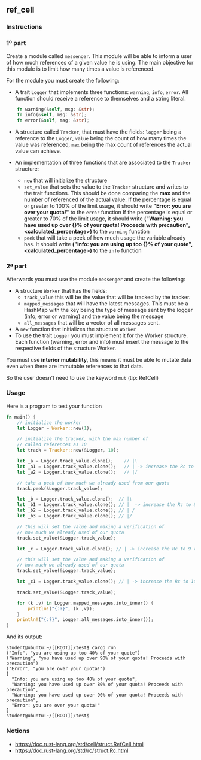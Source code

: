 ## ref_cell

### Instructions

### 1º part

Create a module called `messenger`. This module will be able to inform a user of how much references of a given value he is using.
The main objective for this module is to limit how many times a value is referenced.

For the module you must create the following:

- A trait `Logger` that implements three functions: `warning`, `info`, `error`. All function should receive a reference to themselves and a string literal.

```rust
    fn warning(&self, msg: &str);
    fn info(&self, msg: &str);
    fn error(&self, msg: &str);
```

- A structure called `Tracker`, that must have the fields: `logger` being a reference to the `Logger`, `value` being the count of how many times the value was referenced,
  `max` being the max count of references the actual value can achieve.

- An implementation of three functions that are associated to the `Tracker` structure:
  - `new` that will initialize the structure
  - `set_value` that sets the value to the `Tracker` structure and writes to the trait functions. This should be done comparing the **max** and the number of referenced of the actual value.
    If the percentage is equal or greater to 100% of the limit usage, it should write **"Error: you are over your quota!"** to the `error` function
    If the percentage is equal or greater to 70% of the limit usage, it should write **("Warning: you have used up over {}% of your quota! Proceeds with precaution", <calculated_percentage>)** to the `warning` function
  - `peek` that will take a peek of how much usage the variable already has. It should write **("Info: you are using up too {}% of your quote", <calculated_percentage>)** to the `info` function

### 2ª part

Afterwards you must use the module `messenger` and create the following:

- A structure `Worker` that has the fields:
  - `track_value` this will be the value that will be tracked by the tracker.
  - `mapped_messages` that will have the latest messages. This must be a HashMap with the key being the type of message
  sent by the logger (info, error or warning) and the value being the message
  - `all_messages` that will be a vector of all messages sent.
- A `new` function that initializes the structure `Worker`
- To use the trait `Logger` you must implement it for the Worker structure. Each function (warning, error and info) must insert the message to the
  respective fields of the structure Worker.

You must use **interior mutability**, this means it must be able to mutate data even when there are immutable references to that data.

So the user doesn't need to use the keyword `mut` (tip: RefCell)

### Usage

Here is a program to test your function

```rust
fn main() {
    // initialize the worker
    let Logger = Worker::new(1);

    // initialize the tracker, with the max number of
    // called references as 10
    let track = Tracker::new(&Logger, 10);

    let _a = Logger.track_value.clone();    // |\
    let _a1 = Logger.track_value.clone();   // | -> increase the Rc to 4 references
    let _a2 = Logger.track_value.clone();   // |/

    // take a peek of how much we already used from our quota
    track.peek(&Logger.track_value);

    let _b = Logger.track_value.clone();  // |\
    let _b1 = Logger.track_value.clone(); // |  -> increase the Rc to 8 references
    let _b2 = Logger.track_value.clone(); // | /
    let _b3 = Logger.track_value.clone(); // |/

    // this will set the value and making a verification of
    // how much we already used of our quota
    track.set_value(&Logger.track_value);

    let _c = Logger.track_value.clone(); // | -> increase the Rc to 9 references

    // this will set the value and making a verification of
    // how much we already used of our quota
    track.set_value(&Logger.track_value);

    let _c1 = Logger.track_value.clone(); // | -> increase the Rc to 10 references, this will be the limit

    track.set_value(&Logger.track_value);

    for (k ,v) in Logger.mapped_messages.into_inner() {
        println!("{:?}", (k ,v));
    }
    println!("{:?}", Logger.all_messages.into_inner());
}
```

And its output:

```console
student@ubuntu:~/[[ROOT]]/test$ cargo run
("Info", "you are using up too 40% of your quote")
("Warning", "you have used up over 90% of your quota! Proceeds with precaution")
("Error", "you are over your quota!")
[
  "Info: you are using up too 40% of your quote",
  "Warning: you have used up over 80% of your quota! Proceeds with precaution",
  "Warning: you have used up over 90% of your quota! Proceeds with precaution",
  "Error: you are over your quota!"
]
student@ubuntu:~/[[ROOT]]/test$
```

### Notions

- https://doc.rust-lang.org/std/cell/struct.RefCell.html
- https://doc.rust-lang.org/std/rc/struct.Rc.html
